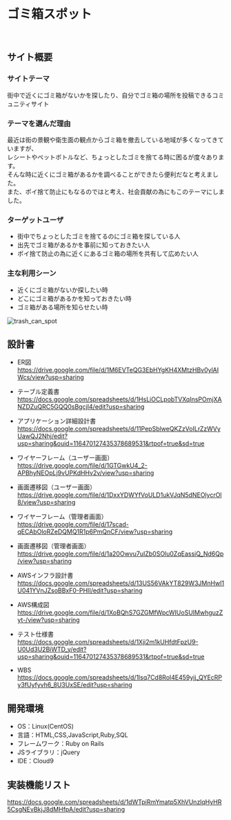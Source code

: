 # ゴミ箱スポット
​
## サイト概要
### サイトテーマ
街中で近くにゴミ箱がないかを探したり、自分でゴミ箱の場所を投稿できるコミュニティサイト
​
### テーマを選んだ理由
最近は街の景観や衛生面の観点からゴミ箱を撤去している地域が多くなってきていますが、<br>
レシートやペットボトルなど、ちょっとしたゴミを捨てる時に困るが度々あります。<br>
そんな時に近くにゴミ箱があるかを調べることができたら便利だなと考えました。<br>
また、ポイ捨て防止にもなるのではと考え、社会貢献の為にもこのテーマにしました。
​
### ターゲットユーザ
* 街中でちょっとしたゴミを捨てるのにゴミ箱を探している人
* 出先でゴミ箱があるかを事前に知っておきたい人
* ポイ捨て防止の為に近くにあるゴミ箱の場所を共有して広めたい人

### 主な利用シーン
* 近くにゴミ箱がないか探したい時
* どこにゴミ箱があるかを知っておきたい時
* ゴミ箱がある場所を知らせたい時

![trash_can_spot](https://github.com/okto112/trash_can_spot/assets/145315359/41be0e5a-4af9-4e5a-abec-66fa49a0a9e1)
​
## 設計書
* ER図<br>
https://drive.google.com/file/d/1M6EVTeQG3EbHYgKH4XMtzHBv0ylAIWcs/view?usp=sharing

* テーブル定義書<br>
https://docs.google.com/spreadsheets/d/1HsLiOCLpobTVXqInsPOmjXANZDZuQRC5GQQ0sBgcjI4/edit?usp=sharing

* アプリケーション詳細設計書<br>
https://docs.google.com/spreadsheets/d/11PepSblweQKZzVoILrZzWVyUawQJ2Nhj/edit?usp=sharing&ouid=116470127435378689531&rtpof=true&sd=true

* ワイヤーフレーム（ユーザー画面）<br>
https://drive.google.com/file/d/1GTGwkU4_2-APBhyNEOpLj9vUPKdHHv2v/view?usp=sharing

* 画面遷移図（ユーザー画面）<br>
https://drive.google.com/file/d/1DxxYDWYfVoULD1ukVJqN5dNEOlycrOl8/view?usp=sharing

* ワイヤーフレーム（管理者画面）<br>
https://drive.google.com/file/d/17scad-qECAbOloRZeDQMQ1R1p6PmQnCF/view?usp=sharing

* 画面遷移図（管理者画面）<br>
https://drive.google.com/file/d/1a20Owvu7uIZb0SOlu0ZqEassiQ_Nd6Qp/view?usp=sharing

* AWSインフラ設計書<br>
https://docs.google.com/spreadsheets/d/13US56VAkYT829W3JMnHwI1U041YVnJZsoBBxF0-PHII/edit?usp=sharing

* AWS構成図<br>
https://drive.google.com/file/d/1XoBQhS7GZGMfWpcWIUoSUIMwhguzZyt-/view?usp=sharing

* テスト仕様書<br>
https://docs.google.com/spreadsheets/d/1Xji2m1kUHfdtFpzU9-U0Ud3U2BiWTD_y/edit?usp=sharing&ouid=116470127435378689531&rtpof=true&sd=true

* WBS<br>
https://docs.google.com/spreadsheets/d/1lsq7Cd8Rol4E459yjj_QYEcRPy3fUyfyvh6_8U3UxSE/edit?usp=sharing

## 開発環境
- OS：Linux(CentOS)
- 言語：HTML,CSS,JavaScript,Ruby,SQL
- フレームワーク：Ruby on Rails
- JSライブラリ：jQuery
- IDE：Cloud9

## 実装機能リスト
https://docs.google.com/spreadsheets/d/1dWTpiRmYmatp5XhVUnzlqHyHR5CsgNEvBkjJ8dMHfpA/edit?usp=sharing